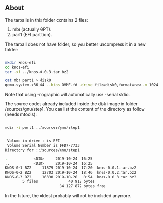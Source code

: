 ## About

The tarballs in this folder contains 2 files:
1. mbr (actually GPT).
2. part1 (EFI partition).

The tarball does not have folder, so you better uncompress it in a new folder:

```bash

mkdir knos-efi
cd knos-efi
tar -xf ../knos-0.0.3.tar.bz2

cat mbr part1 > disk0
qemu-system-x86_64 --bios OVMF.fd -drive file=disk0,format=raw -m 1024 -nographic -no-reboot


```

Note that using -nographic will automatically use -serial stdio.

The source codes already included inside the disk image in folder /sources/gnu/step1.
You can list the content of the directory as follow (needs mtools):

```bash

mdir -i part1 ::/sources/gnu/step1


 Volume in drive : is EFI        
 Volume Serial Number is DFD7-7733
Directory for ::/sources/gnu/step1

.            <DIR>     2019-10-24  16:25 
..           <DIR>     2019-10-24  16:25 
KNOS-0~1 BZ2     11879 2019-10-24  17:20  knos-0.0.1.tar.bz2
KNOS-0~2 BZ2     12703 2019-10-24  18:46  knos-0.0.2.tar.bz2
KNOS-0~3 BZ2     16330 2019-10-26   0:54  knos-0.0.3.tar.bz2
        5 files              40 912 bytes
                         34 127 872 bytes free

```

In the future, the oldest probably will not be included anymore.

